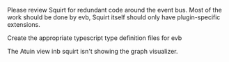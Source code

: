 Please review Squirt for redundant code around the event bus. Most of the work should be done by evb, Squirt itself should only have plugin-specific extensions.

Create the appropriate typescript type definition files for evb

The Atuin view inb squirt isn't showing the graph visualizer.
